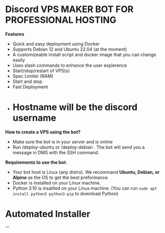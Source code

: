 # Discord VPS MAKER BOT FOR PROFESSIONAL HOSTING 

**Features**
- Quick and easy deployment using Docker
- Supports Debian 12 and Ubuntu 22.04 (at the moment)
- A customizeable install script and docker image that you can change easily
- Uses slash commands to enhance the user expierence
- Start/stop/restart of VPS(s)
- Spec Limiter (RAM)
- Start and stop
- Fast Deployment
- # Hostname will be the discord username 

**How to create a VPS using the bot?**
- Make sure the bot is in your server and is online
- Run /deploy-ubuntu or /deploy-debian . The bot will send you a message in DMS with the SSH command.

**Requirements to use the bot**:
- Your bot host is Linux (any distro). We recommand **Ubuntu, Debian, or Alpine** as the OS to get the best preformance.
- Docker is installed on your Linux machine.
- Python 3.10 is insatlled on your Linux machine. (You can run `sudo apt install python3 python3-pip` to download Python)
# Automated Installer 
'''



